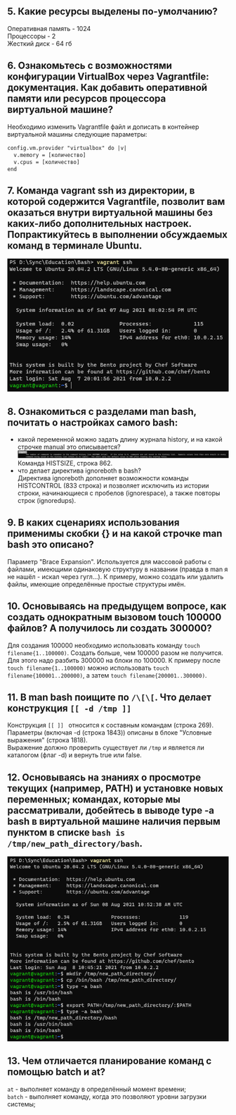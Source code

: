 ## 5. Какие ресурсы выделены по-умолчанию?  
Оперативная память - 1024  
Процессоры - 2  
Жесткий диск - 64 гб  


## 6. Ознакомьтесь с возможностями конфигурации VirtualBox через Vagrantfile: документация. Как добавить оперативной памяти или ресурсов процессора виртуальной машине?  
Необходимо изменить Vagrantfile файл и дописать в контейнер виртуальной машины следующие параметры:  

    config.vm.provider "virtualbox" do |v|
      v.memory = [количество]
      v.cpus = [количество]
    end    
## 7. Команда vagrant ssh из директории, в которой содержится Vagrantfile, позволит вам оказаться внутри виртуальной машины без каких-либо дополнительных настроек. Попрактикуйтесь в выполнении обсуждаемых команд в терминале Ubuntu.

![Результат подключения по SSH](https://github.com/HimuraKrd/devops-netology/blob/main/%D0%A0%D0%B0%D0%B1%D0%BE%D1%82%D0%B0%20%D0%B2%20%D1%82%D0%B5%D1%80%D0%BC%D0%B8%D0%BD%D0%B0%D0%BB%D0%B5%20(%D0%BB%D0%B5%D0%BA%D1%86%D0%B8%D1%8F%201)/images/ssh%20login.png)  

## 8. Ознакомиться с разделами man bash, почитать о настройках самого bash:

* какой переменной можно задать длину журнала history, и на какой строчке manual это описывается?  
![Ответ](https://github.com/HimuraKrd/devops-netology/blob/main/%D0%A0%D0%B0%D0%B1%D0%BE%D1%82%D0%B0%20%D0%B2%20%D1%82%D0%B5%D1%80%D0%BC%D0%B8%D0%BD%D0%B0%D0%BB%D0%B5%20(%D0%BB%D0%B5%D0%BA%D1%86%D0%B8%D1%8F%201)/images/histsize.png)  
Команда HISTSIZE, строка 862.  
* что делает директива ignoreboth в bash?  
Директива ignoreboth дополняет возможности команды HISTCONTROL (833 строка) и позволяет исключить из истории строки, начинающиеся с пробелов (ignorespace), а также повторы строк (ignoredups).  

## 9. В каких сценариях использования применимы скобки {} и на какой строчке man bash это описано?  
Параметр "Вrace Expansion". Используется для массовой работы с файлами, имеющими одинаковую структуру в названии (правда в man я не нашёл - искал через гугл...).  К примеру, можно создать или удалить файлы, имеющие определённые простые структуры имён.

## 10. Основываясь на предыдущем вопросе, как создать однократным вызовом touch 100000 файлов? А получилось ли создать 300000?  
Для создания 100000 необходимо использовать команду ``touch filename{1..100000)``. Создать больше, чем 100000 разом не получится. Для этого надо разбить 300000 на блоки по 100000. К примеру после ``touch filename{1..100000)`` можно использовать ``touch filename{100001..200000)``, а затем ``touch filename{200001..300000)``.  
  
## 11. В man bash поищите по ``/\[\[``. Что делает конструкция ``[[ -d /tmp ]]``
Конструкция ``[[ ]] `` относится к составным командам (строка 269). Параметры (включая -d (строка 1843)) описаны в блоке "Условные выражения" (строка 1818).  
Выражение должно проверить существует ли ``/tmp`` и является ли каталогом (флаг -d) и вернуть true или false.  
  
## 12. Основываясь на знаниях о просмотре текущих (например, PATH) и установке новых переменных; командах, которые мы рассматривали, добейтесь в выводе type -a bash в виртуальной машине наличия первым пунктом в списке ``bash is /tmp/new_path_directory/bash``.
![Задача 12](https://github.com/HimuraKrd/devops-netology/blob/main/%D0%A0%D0%B0%D0%B1%D0%BE%D1%82%D0%B0%20%D0%B2%20%D1%82%D0%B5%D1%80%D0%BC%D0%B8%D0%BD%D0%B0%D0%BB%D0%B5%20(%D0%BB%D0%B5%D0%BA%D1%86%D0%B8%D1%8F%201)/images/PATH.png)

## 13. Чем отличается планирование команд с помощью batch и at?
``at`` - выполняет команду в определённый момент времени;  
``batch`` - выполняет команду, когда это позволяют уровни загрузки системы;

